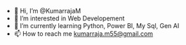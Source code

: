 - 👋 Hi, I’m @KumarrajaM
- 👀 I’m interested in Web Developement
- 🌱 I’m currently learning Python, Power BI, My Sql, Gen AI
- 📫 How to reach me kumarraja.m55@gmail.com

<!---
KumarrajaM/KumarrajaM is a ✨ special ✨ repository because its `README.md` (this file) appears on your GitHub profile.
You can click the Preview link to take a look at your changes.
--->
